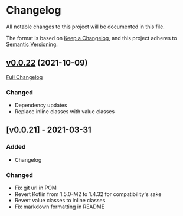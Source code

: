# Changelog

All notable changes to this project will be documented in this file.

The format is based on [Keep a Changelog](https://keepachangelog.com/en/1.0.0/), and this project adheres
to [Semantic Versioning](https://semver.org/spec/v2.0.0.html).

## [v0.0.22](https://github.com/ruffCode/plaid-kotlin/releases/tag/v0.0.22) (2021-10-09)

[Full Changelog](https://github.com/ruffcode/plaid-kotlin/compare/v0.0.21...v0.0.22)

### Changed

- Dependency updates
- Replace inline classes with value classes

## [v0.0.21] - 2021-03-31

### Added

- Changelog

### Changed

- Fix git url in POM
- Revert Kotlin from 1.5.0-M2 to 1.4.32 for compatibility's sake
- Revert value classes to inline classes
- Fix markdown formatting in README
